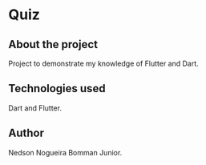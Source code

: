 # Quiz

## About the project

Project to demonstrate my knowledge of Flutter and Dart.

## Technologies used

Dart and Flutter.

## Author

Nedson Nogueira Bomman Junior.
